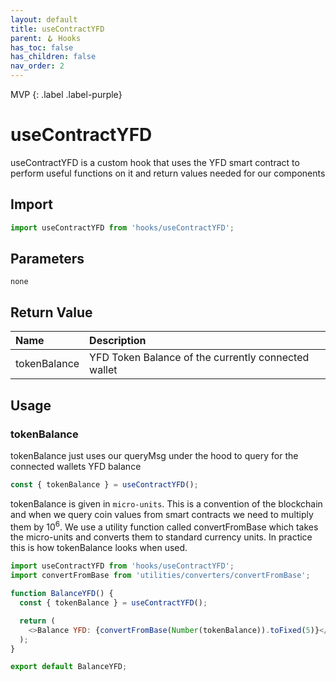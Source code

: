 ```yaml
---
layout: default
title: useContractYFD
parent: 🪝 Hooks
has_toc: false
has_children: false
nav_order: 2
---
```


MVP
{: .label .label-purple}
# useContractYFD

useContractYFD is a custom hook that uses the YFD smart contract to perform useful functions on it and return values needed for our components

## Import

```js
import useContractYFD from 'hooks/useContractYFD';
```

## Parameters

`none`

## Return Value

| Name         | Description                                         |
|:-------------|:----------------------------------------------------|
| tokenBalance | YFD Token Balance of the currently connected wallet |

## Usage

### tokenBalance

tokenBalance just uses our queryMsg under the hood to query for the connected wallets YFD balance

```js
const { tokenBalance } = useContractYFD();
```

tokenBalance is given in `micro-units`. This is a convention of the blockchain and when we query coin values from smart contracts we need to multiply them by 10<sup>6</sup>. We use a utility function called convertFromBase which takes the micro-units and converts them to standard currency units. In practice this is how tokenBalance looks when used.

```js
import useContractYFD from 'hooks/useContractYFD';
import convertFromBase from 'utilities/converters/convertFromBase';

function BalanceYFD() {
  const { tokenBalance } = useContractYFD();

  return (
    <>Balance YFD: {convertFromBase(Number(tokenBalance)).toFixed(5)}</>
  );
}

export default BalanceYFD;
```